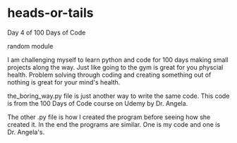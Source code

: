# heads-or-tails
 Day 4 of 100 Days of Code

random module

I am challenging myself to learn python and code for 100 days making small projects along the way. Just like going to the gym is great for you physcial health. Problem solving through coding and creating something out of nothing is great for your mind's health. 

the_boring_way.py file is just another way to write the same code. This code is from the 100 Days of Code course on Udemy by Dr. Angela.

The other .py file is how I created the program before seeing how she created it. In the end the programs are similar. One is my code and one is Dr. Angela's. 